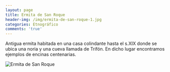 ```yaml
---
layout: page
title: Ermita de San Roque
header-img: /img/ermita-de-san-roque-1.jpg
categories: Etnográfico
comments: 'true'
---
```



Antigua ermita habitada en una casa colindante hasta el s.XIX donde se ubica una noria y una cueva llamada de Trifón.  En dicho lugar encontramos ejemplos de encinas centenarias.

<div class="photos">
<img src="{{ site.github.url }}/img/ermita-de-san-roque-1.jpg" alt="Ermita de San Roque">
</div>
